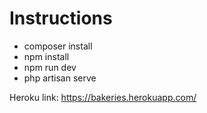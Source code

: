 # Instructions
* composer install
* npm install
* npm run dev
* php artisan serve

Heroku link: https://bakeries.herokuapp.com/
